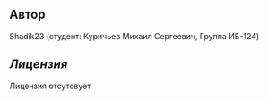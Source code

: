 ## **Автор**
Shadik23 (студент: Куричьев Михаил Сергеевич, Группа ИБ-124)
## ***Лицензия***
Лицензия отсутсвует
